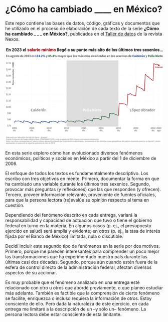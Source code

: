 # ¿Cómo ha cambiado ____ en México?

Este repo contiene las bases de datos, código, gráficas y documentos que he utilizado en el proceso de elaboración de cada texto de la serie __¿Cómo ha cambiado _ _ _ en México?__, publicados en el [Taller de datos](https://datos.nexos.com.mx/) de la revista Nexos.

![My image](https://github.com/segasi/tdd_como_ha_cambiado/blob/main/03_vis/01_salario_minimo/evolucion_evolucion_salario_minimo_12_2006_08_2023_1.png)

En esta serie exploro cómo han evolucionado diversos fenómenos económicos, políticos y sociales en México a partir del 1 de diciembre de 2006.

El enfoque de todos los textos es fundamentalmente descriptivo. Los escribo con tres objetivos en mente. Primero, documentar la forma en que ha cambiado una variable durante los últimos tres sexenios. Segundo, provocar más preguntas (y reflexiones) que las que responden (y ofrecen). Tercero, proveer información relevante, proveniente de fuentes oficiales, para que la persona lectora (re)evalúe su opinión respecto al tema en cuestión.

Dependiendo del fenómeno descrito en cada entrega, variará la responsabilidad y capacidad de actuación que tuvo o tiene el gobierno federal en turno en la materia. En algunos casos (p. ej.,  el presupuesto ejercido en salud) será amplia y evidente; en otros (p. ej., la tasa de interés fijada por el Banco de México) limitada, nula o discutible. 

Decidí incluir este segundo tipo de fenómenos en la serie por dos motivos. Primero, porque me parecen interesantes para comprender un poco mejor las transformaciones que ha experimentado nuestro país durante las últimas casi dos décadas. Segundo, porque aún cuando estén fuera de la esfera de control directo de la administración federal, afectan diversos aspectos de su accionar. 

Es muy probable que el fenómeno analizado en una entrega esté relacionado con otro u otros que abordé previamente, o que planeo estudiar más adelante. También es factible que la comprensión de cierto fenómeno se facilite, enriquezca o incluso requiera la información de otros. Estoy consciente de ello. Pero dada la naturaleza de este ejercicio, en cada entrega me limitaré a la descripción de un –y sólo un– fenómeno. La persona lectora debe estar consciente de esta limitante.

